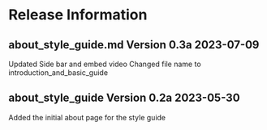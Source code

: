 # Release Information

## about_style_guide.md Version 0.3a 2023-07-09

Updated Side bar and embed video
Changed file name to introduction_and_basic_guide

## about_style_guide Version 0.2a 2023-05-30

Added the initial about page for the style guide
